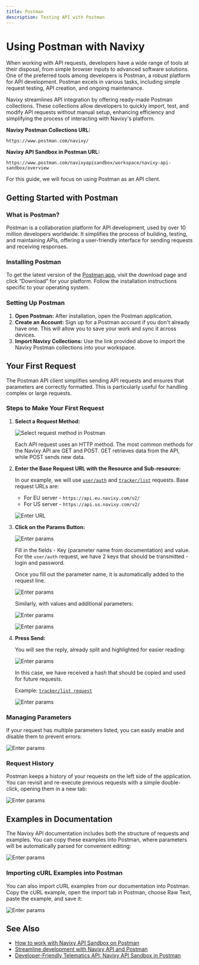 ```yaml
---
title: Postman
description: Testing API with Postman
---
```


# Using Postman with Navixy

When working with API requests, developers have a wide range of tools at their disposal, from simple browser inputs to advanced software solutions. One of the preferred tools among developers is Postman, a robust platform for API development. Postman excels in various tasks, including simple request testing, API creation, and ongoing maintenance.

Navixy streamlines API integration by offering ready-made Postman collections. These collections allow developers to quickly import, test, and modify API requests without manual setup, enhancing efficiency and simplifying the process of interacting with Navixy's platform.

**Navixy Postman Collections URL:**

```
https://www.postman.com/navixy/
```

**Navixy API Sandbox in Postman URL:**

```
https://www.postman.com/navixyapisandbox/workspace/navixy-api-sandbox/overview
```

For this guide, we will focus on using Postman as an API client.

## Getting Started with Postman

### What is Postman?

Postman is a collaboration platform for API development, used by over 10 million developers worldwide. It simplifies the process of building, testing, and maintaining APIs, offering a user-friendly interface for sending requests and receiving responses.

### Installing Postman

To get the latest version of the [Postman app](https://postman.com), visit the download page and click “Download” for your platform. Follow the installation instructions specific to your operating system.

### Setting Up Postman

1. **Open Postman:** After installation, open the Postman application.
2. **Create an Account:** Sign up for a Postman account if you don't already have one. This will allow you to save your work and sync it across devices.
3. **Import Navixy Collections:** Use the link provided above to import the Navixy Postman collections into your workspace.

## Your First Request

The Postman API client simplifies sending API requests and ensures that parameters are correctly formatted. This is particularly useful for handling complex or large requests.

### Steps to Make Your First Request

1.  **Select a Request Method:**

    ![Select request method in Postman](../assets/postman_select.png)

    Each API request uses an HTTP method. The most common methods for the Navixy API are GET and POST. GET retrieves data from the API, while POST sends new data.
2.  **Enter the Base Request URL with the Resource and Sub-resource:**

    In our example, we will use [`user/auth`](../../user-api/backend-api/resources/commons/user/index.md#auth) and [`tracker/list`](../../user-api/backend-api/resources/tracking/tracker/index.md#list) requests. Base request URLs are:

    * For EU server - `https://api.eu.navixy.com/v2/`
    * For US server - `https://api.us.navixy.com/v2/`

    ![Enter URL](../assets/enter-url.png)
3.  **Click on the Params Button:**

    ![Enter params](../assets/postman_params.png)

    Fill in the fields - Key (parameter name from documentation) and value. For the `user/auth` request, we have 2 keys that should be transmitted - login and password.

    Once you fill out the parameter name, it is automatically added to the request line.

    ![Enter params](../assets/postman_params2.png)

    Similarly, with values and additional parameters:

    ![Enter params](../assets/postman_params3.png)

    ![Enter params](../assets/postman_params4.png)
4.  **Press Send:**

    You will see the reply, already split and highlighted for easier reading:

    ![Enter params](../assets/postman_body.png)

    In this case, we have received a hash that should be copied and used for future requests.

    Example: [`tracker/list request`](../../user-api/backend-api/resources/tracking/tracker/index.md#list)

    ![Enter params](../assets/postman_tracker_list.png)

### Managing Parameters

If your request has multiple parameters listed, you can easily enable and disable them to prevent errors:

![Enter params](../assets/postman_params5.gif)

### Request History

Postman keeps a history of your requests on the left side of the application. You can revisit and re-execute previous requests with a simple double-click, opening them in a new tab:

![Enter params](../assets/postman_response.gif)

## Examples in Documentation

The Navixy API documentation includes both the structure of requests and examples. You can copy these examples into Postman, where parameters will be automatically parsed for convenient editing:

![Enter params](../assets/postman_apn.png)

### Importing cURL Examples into Postman

You can also import cURL examples from our documentation into Postman. Copy the cURL example, open the import tab in Postman, choose Raw Text, paste the example, and save it:

![Enter params](../assets/postman_curl_in.png)

## See Also

* [How to work with Navixy API Sandbox on Postman](https://www.postman.com/navixyapisandbox/workspace/navixy-api-sandbox/folder/8534541-b576926c-002f-42aa-8a4c-b67ee63096f9?action=share\&source=copy-link\&creator=8534541\&ctx=documentation)
* [Streamline development with Navixy API and Postman](https://www.navixy.com/blog/streamline-development-with-navixy-api-and-postman/?from=docs_dev)
* [Developer-Friendly Telematics API: Navixy API Sandbox in Postman](https://www.navixy.com/blog/optimising-api-integration-navixy-api-sandbox-in-postman/?from=docs_dev)
